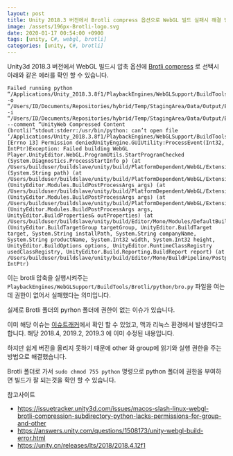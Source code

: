 ```yaml
---
layout: post
title: Unity 2018.3 버전에서 Brotli compress 옵션으로 WebGL 빌드 실패시 해결 방법
image: /assets/196px-Brotli-logo.svg
date: 2020-01-17 00:54:00 +0900
tags: [unity, C#, webgl, brotli]
categories: [unity, C#, brotli]
---
```


Unity3d 2018.3 버전에서 WebGL 빌드시 압축 옵션에 [Brotli compress](https://en.wikipedia.org/wiki/Brotli) 로 선택시 아래와 같은 에러를 확인 할 수 있습니다.

```
Failed running python “/Applications/Unity_2018.3.8f1/PlaybackEngines/WebGLSupport/BuildTools/Brotli/python/bro.py” -o “/Users/ID/Documents/Repositories/hybrid/Temp/StagingArea/Data/Output/Build/ca.data.unityweb.compressed” -i “/Users/ID/Documents/Repositories/hybrid/Temp/StagingArea/Data/Output/Build/ca.data.unityweb” --comment “UnityWeb Compressed Content (brotli)”stdout:stderr:/usr/bin/python: can’t open file ‘/Applications/Unity_2018.3.8f1/PlaybackEngines/WebGLSupport/BuildTools/Brotli/python/bro.py’: [Errno 13] Permission deniedUnityEngine.GUIUtility:ProcessEvent(Int32, IntPtr)Exception: Failed building WebGL Player.UnityEditor.WebGL.ProgramUtils.StartProgramChecked (System.Diagnostics.ProcessStartInfo p) (at /Users/builduser/buildslave/unity/build/PlatformDependent/WebGL/Extensions/Unity.WebGL.extensions/ProgramUtils.cs:48)UnityEditor.WebGL.WebGlBuildPostprocessor.CompressAndMarkBrotli (System.String path) (at /Users/builduser/buildslave/unity/build/PlatformDependent/WebGL/Extensions/Unity.WebGL.extensions/BuildPostprocessor.cs:880)UnityEditor.WebGL.WebGlBuildPostprocessor.CompressBuild (UnityEditor.Modules.BuildPostProcessArgs args) (at /Users/builduser/buildslave/unity/build/PlatformDependent/WebGL/Extensions/Unity.WebGL.extensions/BuildPostprocessor.cs:892)UnityEditor.WebGL.WebGlBuildPostprocessor.PostProcess (UnityEditor.Modules.BuildPostProcessArgs args) (at /Users/builduser/buildslave/unity/build/PlatformDependent/WebGL/Extensions/Unity.WebGL.extensions/BuildPostprocessor.cs:966)UnityEditor.Modules.DefaultBuildPostprocessor.PostProcess (UnityEditor.Modules.BuildPostProcessArgs args, UnityEditor.BuildProperties& outProperties) (at /Users/builduser/buildslave/unity/build/Editor/Mono/Modules/DefaultBuildPostprocessor.cs:27)UnityEditor.PostprocessBuildPlayer.Postprocess (UnityEditor.BuildTargetGroup targetGroup, UnityEditor.BuildTarget target, System.String installPath, System.String companyName, System.String productName, System.Int32 width, System.Int32 height, UnityEditor.BuildOptions options, UnityEditor.RuntimeClassRegistry usedClassRegistry, UnityEditor.Build.Reporting.BuildReport report) (at /Users/builduser/buildslave/unity/build/Editor/Mono/BuildPipeline/PostprocessBuildPlayer.cs:286)UnityEngine.GUIUtility:ProcessEvent(Int32, IntPtr)
```

이는 brotli 압축을 실행시켜주는 ```PlaybackEngines/WebGLSupport/BuildTools/Brotli/python/bro.py``` 파일을 여는데 권한이 없어서 실패했다는 의미입니다.

실제로 Brotli 폴더의 pyrhon 폴더에 권한이 없는 이슈가 있습니다.

이미 해당 이슈는 [이슈트래커](https://issuetracker.unity3d.com/issues/macos-slash-linux-webgl-brotli-compression-subdirectory-python-lacks-permissions-for-group-and-other)에서 확인 할 수 있었고, 맥과 리눅스 환경에서 발생한다고 합니다. 해당 2018.4, 2019.2, 2019.3 에 이미 수정된 내용입니다.

하지만 쉽게 버전을 올리지 못하기 때문에 other 와 group에 읽기와 실행 권한을 주는 방법으로 해결했습니다.

Brotli 폴더로 가서 ```sudo chmod 755 python``` 명령으로 python 폴더에 권한을 부여하면 빌드가 잘 되는것을 확인 할 수 있습니다.


참고사이트
* https://issuetracker.unity3d.com/issues/macos-slash-linux-webgl-brotli-compression-subdirectory-python-lacks-permissions-for-group-and-other
* https://answers.unity.com/questions/1508173/unity-webgl-build-error.html
* https://unity.cn/releases/lts/2018/2018.4.12f1